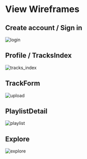 # View Wireframes

## Create account / Sign in
![login]

## Profile / TracksIndex
![tracks_index]

## TrackForm
![upload]

## PlaylistDetail
![playlist]

## Explore
![explore]



[login]: ./wireframes/login.png
[tracks_index]: ./wireframes/tracks_index.png
[upload]: ./wireframes/upload.png
[playlist]: ./wireframes/playlist.png
[explore]: ./wireframes/explore.png
